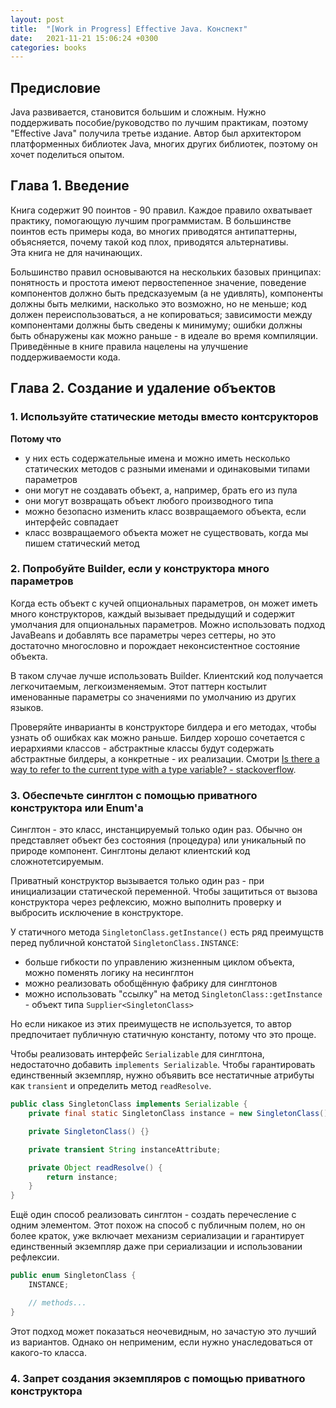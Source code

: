 ```yaml
---
layout: post
title:  "[Work in Progress] Effective Java. Конспект"
date:   2021-11-21 15:06:24 +0300
categories: books
---
```


## Предисловие
Java развивается, становится большим и сложным.
Нужно поддерживать пособие/руководство по лучшим практикам, поэтому "Effective Java" получила третье издание.
Автор был архитектором платформенных библиотек Java, многих других библиотек, поэтому он хочет поделиться опытом.

## Глава 1. Введение
Книга содержит 90 поинтов - 90 правил. Каждое правило охватывает практику, помогающую лучшим программистам.
В большинстве поинтов есть примеры кода, во многих приводятся антипаттерны, объясняется, почему такой код плох, приводятся альтернативы.\
Эта книга не для начинающих.

Большинство правил основываются на нескольких базовых принципах: понятность и простота имеют первостепенное значение, поведение компонентов должно быть предсказуемым (а не удивлять), компоненты должны быть мелкими, насколько это возможно, но не меньше; код должен переиспользоваться, а не копироваться; зависимости между компонентами должны быть сведены к минимуму; ошибки должны быть обнаружены как можно раньше - в идеале во время компиляции.\
Приведённые в книге правила нацелены на улучшение поддерживаемости кода.

## Глава 2. Создание и удаление объектов

### 1. Используйте статические методы вместо контсрукторов
**Потому что**
  - у них есть содержательные имена и можно иметь несколько статических методов с разными именами и одинаковыми типами параметров
  - они могут не создавать объект, а, например, брать его из пула
  - они могут возвращать объект любого производного типа
  - можно безопасно изменить класс возвращаемого объекта, если интерфейс совпадает
  - класс возвращаемого объекта может не существовать, когда мы пишем статический метод

### 2. Попробуйте Builder, если у конструктора много параметров
Когда есть объект с кучей опциональных параметров, он может иметь много конструкторов, каждый вызывает предыдущий и содержит умолчания для опциональных параметров.
Можно использовать подход JavaBeans и добавлять все параметры через сеттеры, но это достаточно многословно и порождает неконсистентное состояние объекта.

В таком случае лучше использовать Builder. Клиентский код получается легкочитаемым, легкоизменяемым. Этот паттерн костылит именованные параметры со значениями по умолчанию из других языков.

Проверяйте инварианты в конструкторе билдера и его методах, чтобы узнать об ошибках как можно раньше. Билдер хорошо сочетается с иерархиями классов - абстрактные классы будут содержать абстрактные билдеры, а конкретные - их реализации.
Смотри [Is there a way to refer to the current type with a type variable? - stackoverflow][1].

### 3. Обеспечьте синглтон с помощью приватного конструктора или Enum'а
Синглтон - это класс, инстанцируемый только один раз.
Обычно он представляет объект без состояния (процедура) или уникальный по природе компонент.
Синглтоны делают клиентский код сложнотетсируемым.

Приватный конструктор вызывается только один раз - при инициализации статической переменной.
Чтобы защититься от вызова конструктора через рефлексию, можно выполнить проверку и выбросить исключение в конструкторе.

У статичного метода `SingletonClass.getInstance()` есть ряд преимущств перед публичной констатой `SingletonClass.INSTANCE`:
  - больше гибкости по управлению жизненным циклом объекта, можно поменять логику на несинглтон
  - можно реализовать обобщённую фабрику для синглтонов
  - можно использовать "ссылку" на метод `SingletonClass::getInstance` - объект типа `Supplier<SingletonClass>`

Но если никакое из этих преимуществ не используется, то автор предпочитает публичную статичную константу, потому что это проще.

Чтобы реализовать интерфейс `Serializable` для синглтона, недостаточно добавить `implements Serializable`.
Чтобы гарантировать единственный экземпляр, нужно объявить все нестатичные атрибуты как `transient` и определить метод `readResolve`.

```java
public class SingletonClass implements Serializable {
    private final static SingletonClass instance = new SingletonClass();

    private SingletonClass() {}

    private transient String instanceAttribute;

    private Object readResolve() {
        return instance;
    }
}
```

Ещё один способ реализовать синглтон - создать перечесление с одним элементом.
Этот похож на способ с публичным полем, но он более краток, уже включает механизм сериализации
и гарантирует единственный экземпляр даже при сериализации и использовании рефлексии.

```java
public enum SingletonClass {
    INSTANCE;

    // methods...
}
```

Этот подход может показаться неочевидным, но зачастую это лучший из вариантов.
Однако он неприменим, если нужно унаследоваться от какого-то класса.

### 4. Запрет создания экземпляров с помощью приватного конструктора

[1]: https://stackoverflow.com/questions/7354740/is-there-a-way-to-refer-to-the-current-type-with-a-type-variable
